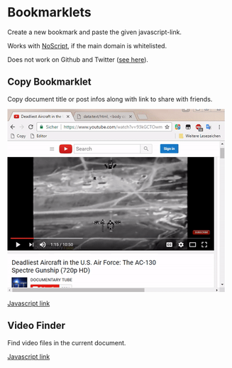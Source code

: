 # Bookmarklets

Create a new bookmark and paste the given javascript-link.

Works with [NoScript](https://addons.mozilla.org/en-US/firefox/addon/noscript/), if the main domain is whitelisted.

Does not work on Github and Twitter ([see here](https://medium.com/making-instapaper/bookmarklets-are-dead-d470d4bbb626)).

## Copy Bookmarklet

Copy document title or post infos along with link to share with friends.

![copy example](https://raw.githubusercontent.com/jklgit/Bookmarklets/master/media/copy.gif)

[Javascript link](https://raw.githubusercontent.com/jklgit/Bookmarklets/master/src/copy_offline.js)

## Video Finder

Find video files in the current document.

[Javascript link](https://raw.githubusercontent.com/jklgit/Bookmarklets/master/src/vidfinder_offline.js)
